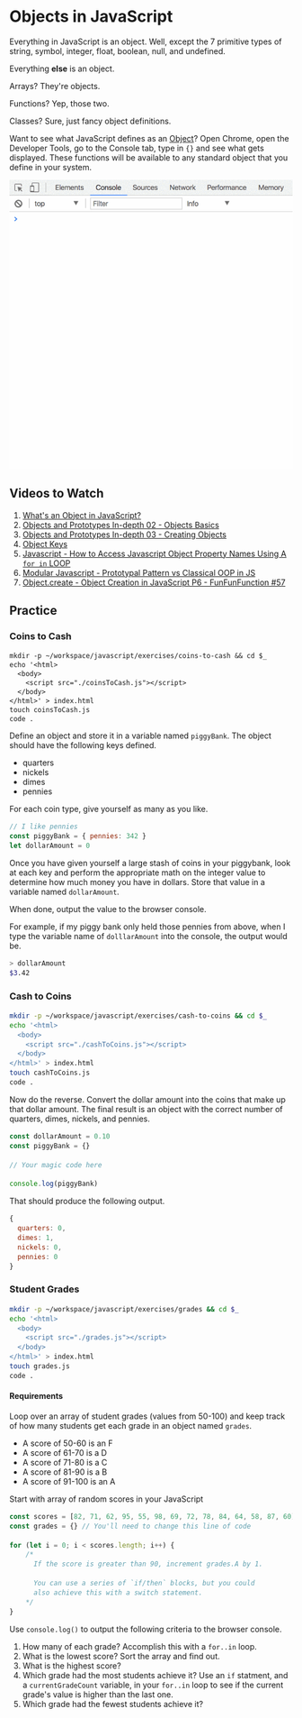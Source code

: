 # Objects in JavaScript

Everything in JavaScript is an object. Well, except the 7 primitive types of string, symbol, integer, float, boolean, null, and undefined.

Everything **else** is an object.

Arrays? They're objects.

Functions? Yep, those two.

Classes? Sure, just fancy object definitions.

Want to see what JavaScript defines as an [Object](https://developer.mozilla.org/en-US/docs/Web/JavaScript/Reference/Global_Objects/Object)? Open Chrome, open the Developer Tools, go to the Console tab, type in `{}` and see what gets displayed. These functions will be available to any standard object that you define in your system.

![javascript object](./images/2oKwHtFH0d.gif)

## Videos to Watch

1. [What's an Object in JavaScript?](https://www.youtube.com/watch?v=8iXoWC9XcU8)
1. [Objects and Prototypes In-depth 02 - Objects Basics](https://www.youtube.com/watch?v=yHkPHteghSc&index=2&list=PLqq-6Pq4lTTaflXUL0v3TSm86nodn0c_u)
1. [Objects and Prototypes In-depth 03 - Creating Objects](https://www.youtube.com/watch?v=25wlojU2mHg&index=3&list=PLqq-6Pq4lTTaflXUL0v3TSm86nodn0c_u)
1. [Object Keys](https://www.youtube.com/watch?v=cEVnlKgySsg)
1. [Javascript - How to Access Javascript Object Property Names Using A `for in` LOOP](https://www.youtube.com/watch?v=fDBuAnu0fvo)
1. [Modular Javascript - Prototypal Pattern vs Classical OOP in JS
](https://www.youtube.com/watch?v=doXpW5AD60Q)
1. [Object.create - Object Creation in JavaScript P6 - FunFunFunction #57](https://www.youtube.com/watch?v=CDFN1VatiJA)

## Practice

### Coins to Cash

```
mkdir -p ~/workspace/javascript/exercises/coins-to-cash && cd $_
echo '<html>
  <body>
    <script src="./coinsToCash.js"></script>
  </body>
</html>' > index.html
touch coinsToCash.js
code .
```


Define an object and store it in a variable named `piggyBank`. The object should have the following keys defined.

* quarters
* nickels
* dimes
* pennies

For each coin type, give yourself as many as you like.

```js
// I like pennies
const piggyBank = { pennies: 342 }
let dollarAmount = 0
```

Once you have given yourself a large stash of coins in your piggybank, look at each key and perform the appropriate math on the integer value to determine how much money you have in dollars. Store that value in a variable named `dollarAmount`.

When done, output the value to the browser console.

For example, if my piggy bank only held those pennies from above, when I type the variable name of `dolllarAmount` into the console, the output would be.

```sh
> dollarAmount
$3.42
```

### Cash to Coins

```sh
mkdir -p ~/workspace/javascript/exercises/cash-to-coins && cd $_
echo '<html>
  <body>
    <script src="./cashToCoins.js"></script>
  </body>
</html>' > index.html
touch cashToCoins.js
code .
```

Now do the reverse. Convert the dollar amount into the coins that make up that dollar amount. The final result is an object with the correct number of quarters, dimes, nickels, and pennies.

```js
const dollarAmount = 0.10
const piggyBank = {}

// Your magic code here

console.log(piggyBank)
```

That should produce the following output.

```js
{
  quarters: 0,
  dimes: 1,
  nickels: 0,
  pennies: 0
}
```

### Student Grades

```bash
mkdir -p ~/workspace/javascript/exercises/grades && cd $_
echo '<html>
  <body>
    <script src="./grades.js"></script>
  </body>
</html>' > index.html
touch grades.js
code .
```

#### Requirements

Loop over an array of student grades (values from 50-100) and keep track of how many students get each grade in an object named `grades`.

* A score of 50-60 is an F
* A score of 61-70 is a D
* A score of 71-80 is a C
* A score of 81-90 is a B
* A score of 91-100 is an A

Start with array of random scores in your JavaScript

```js
const scores = [82, 71, 62, 95, 55, 98, 69, 72, 78, 84, 64, 58, 87, 60]
const grades = {} // You'll need to change this line of code

for (let i = 0; i < scores.length; i++) {
    /*
      If the score is greater than 90, increment grades.A by 1.

      You can use a series of `if/then` blocks, but you could
      also achieve this with a switch statement.
    */
}
```

Use `console.log()` to output the following criteria to the browser console.

1. How many of each grade? Accomplish this with a `for..in` loop.
1. What is the lowest score? Sort the array and find out.
1. What is the highest score?
1. Which grade had the most students achieve it? Use an `if` statment, and a `currentGradeCount` variable, in your `for..in` loop to see if the current grade's value is higher than the last one.
1. Which grade had the fewest students achieve it?
